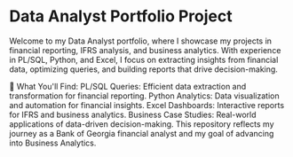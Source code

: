 # Data Analyst Portfolio Project
Welcome to my Data Analyst portfolio, where I showcase my projects in financial reporting, IFRS analysis, and business analytics. With experience in PL/SQL, Python, and Excel, I focus on extracting insights from financial data, optimizing queries, and building reports that drive decision-making.

📌 What You'll Find:
PL/SQL Queries: Efficient data extraction and transformation for financial reporting.
Python Analytics: Data visualization and automation for financial insights.
Excel Dashboards: Interactive reports for IFRS and business analytics.
Business Case Studies: Real-world applications of data-driven decision-making.
This repository reflects my journey as a Bank of Georgia financial analyst and my goal of advancing into Business Analytics.
